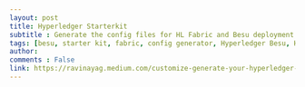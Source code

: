 ```yaml
---
layout: post
title: Hyperledger Starterkit
subtitle : Generate the config files for HL Fabric and Besu deployment
tags: [besu, starter kit, fabric, config generator, Hyperledger Besu, Hyperledger fabric] 
author: 
comments : False
link: https://ravinayag.medium.com/customize-generate-your-hyperledger-blockchain-network-configuration-b660ca623d95
---
```


